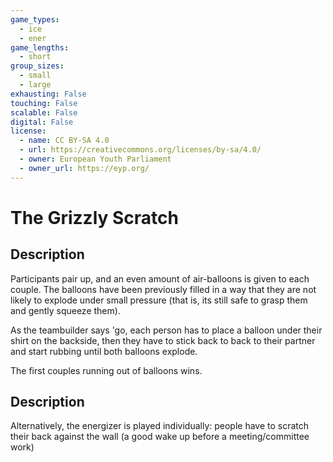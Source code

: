 ```yaml
---
game_types:
  - ice
  - ener
game_lengths:
  - short
group_sizes:
  - small
  - large
exhausting: False
touching: False
scalable: False
digital: False
license:
  - name: CC BY-SA 4.0
  - url: https://creativecommons.org/licenses/by-sa/4.0/
  - owner: European Youth Parliament
  - owner_url: https://eyp.org/
---
```

# The Grizzly Scratch

## Description
Participants pair up, and an even amount of air-balloons is given to each couple. The balloons have been previously filled in a way that they are not likely to explode under small pressure (that is, its still safe to grasp them and gently squeeze them).
 
As the teambuilder says 'go, each person has to place a balloon under their shirt on the backside, then they have to stick back to back to their partner and start rubbing until both balloons explode. 

The first couples running out of balloons wins.

## Description
Alternatively, the energizer is played individually: people have to scratch their back against the wall (a good wake up before a meeting/committee work)
